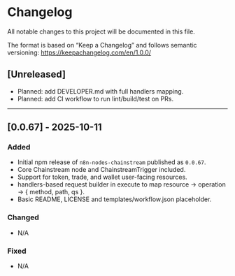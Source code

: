 # Changelog

All notable changes to this project will be documented in this file.

The format is based on “Keep a Changelog” and follows semantic versioning:
https://keepachangelog.com/en/1.0.0/

## [Unreleased]

- Planned: add DEVELOPER.md with full handlers mapping.
- Planned: add CI workflow to run lint/build/test on PRs.

---

## [0.0.67] - 2025-10-11

### Added
- Initial npm release of `n8n-nodes-chainstream` published as `0.0.67`.
- Core Chainstream node and ChainstreamTrigger included.
- Support for token, trade, and wallet user-facing resources.
- handlers-based request builder in execute to map resource → operation → { method, path, qs }.
- Basic README, LICENSE and templates/workflow.json placeholder.

### Changed
- N/A

### Fixed
- N/A
